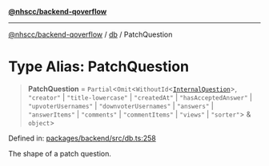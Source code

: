 [**@nhscc/backend-qoverflow**](../../README.md)

***

[@nhscc/backend-qoverflow](../../README.md) / [db](../README.md) / PatchQuestion

# Type Alias: PatchQuestion

> **PatchQuestion** = `Partial`\<`Omit`\<`WithoutId`\<[`InternalQuestion`](InternalQuestion.md)\>, `"creator"` \| `"title-lowercase"` \| `"createdAt"` \| `"hasAcceptedAnswer"` \| `"upvoterUsernames"` \| `"downvoterUsernames"` \| `"answers"` \| `"answerItems"` \| `"comments"` \| `"commentItems"` \| `"views"` \| `"sorter"`\> & `object`\>

Defined in: [packages/backend/src/db.ts:258](https://github.com/nhscc/qoverflow.api.hscc.bdpa.org/blob/f5ce596891ef5639d9d2800df6d35c0e862108c3/packages/backend/src/db.ts#L258)

The shape of a patch question.
